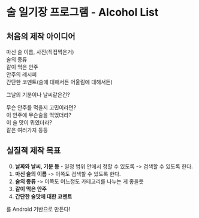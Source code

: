 # 술 일기장 프로그램 - Alcohol List

## 처음의 제작 아이디어

마신 술 이름, 사진(직접찍은거)  
술의 종류  
같이 먹은 안주  
안주의 레시피  
간단한 코멘트(술에 대해서든 어울림에 대해서든)  

그날의 기분이나 날씨같은건?

무슨 안주를 먹을지 고민이라면?  
이 안주에 무슨술을 먹었더라?  
이 술 맛이 뭐였더라?  
같은 여러가지 등등

## 실질적 제작 목표

0. **날짜와 날씨, 기분 등** - 일정 범위 안에서 정할 수 있도록 -> 검색할 수 있도록 한다.
1. **마신 술의 이름** -> 이쪽도 검색할 수 있도록 한다.
2. **술의 종류** -> 이쪽도 어느정도 카테고리를 나누는 게 좋을듯
3. **같이 먹은 안주**
4. **간단한 술맛에 대한 코멘트**

를 Android 기반으로 만든다!